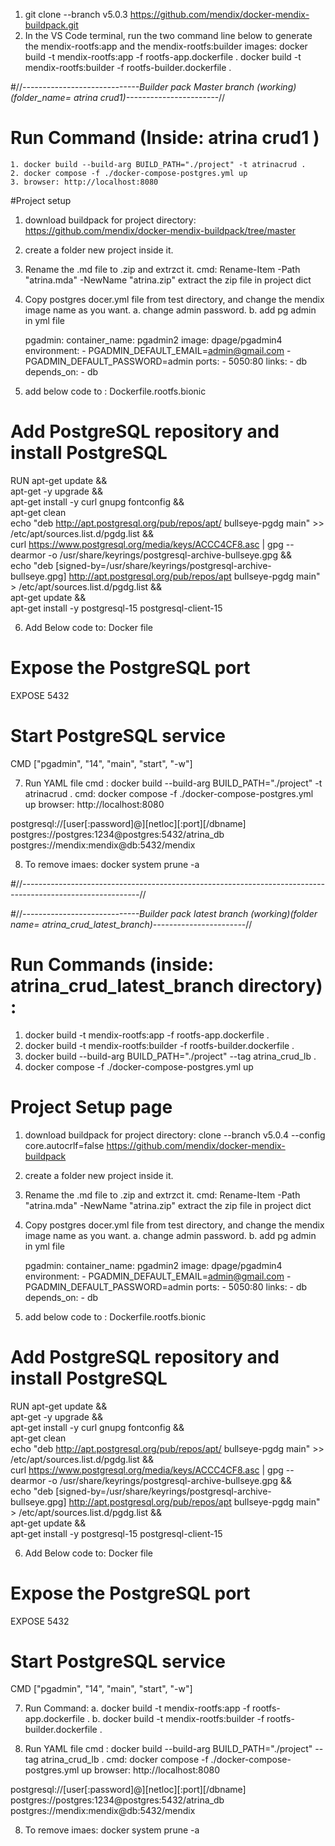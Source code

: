 1. git clone --branch v5.0.3 https://github.com/mendix/docker-mendix-buildpack.git
2. In the VS Code terminal, run the two command line below to generate the mendix-rootfs:app and the mendix-rootfs:builder images:
	docker build -t mendix-rootfs:app -f rootfs-app.dockerfile .
	docker build -t mendix-rootfs:builder -f rootfs-builder.dockerfile .



#//*-----------------------------Builder pack Master branch (working) (folder_name= atrina crud1)-----------------------*//

# Run Command (Inside: atrina crud1 )
	1. docker build --build-arg BUILD_PATH="./project" -t atrinacrud .
	2. docker compose -f ./docker-compose-postgres.yml up
	3. browser: http://localhost:8080

#Project setup

1. download buildpack for project directory:
	https://github.com/mendix/docker-mendix-buildpack/tree/master
2. create a folder new project inside it.
3. Rename the .md file to .zip and extrzct it.
	cmd: Rename-Item -Path "atrina.mda" -NewName "atrina.zip"
	extract the zip file in project dict

4. Copy postgres docer.yml file from test directory, and change the mendix image name as you want.
	a. change admin password.
	b. add pg admin in yml file

	pgadmin:
        	container_name: pgadmin2
        	image: dpage/pgadmin4
        	environment:
            		- PGADMIN_DEFAULT_EMAIL=admin@gmail.com
            		- PGADMIN_DEFAULT_PASSWORD=admin
        	ports:
            		- 5050:80
        	links:
            		- db   
        	depends_on:
            		- db 
5. add below code to : Dockerfile.rootfs.bionic

# Add PostgreSQL repository and install PostgreSQL
RUN apt-get update && \
    apt-get -y upgrade && \
    apt-get install -y curl gnupg fontconfig && \
    apt-get clean \
    echo "deb http://apt.postgresql.org/pub/repos/apt/ bullseye-pgdg main" >> /etc/apt/sources.list.d/pgdg.list && \
    curl https://www.postgresql.org/media/keys/ACCC4CF8.asc | gpg --dearmor -o /usr/share/keyrings/postgresql-archive-bullseye.gpg && \
    echo "deb [signed-by=/usr/share/keyrings/postgresql-archive-bullseye.gpg] http://apt.postgresql.org/pub/repos/apt bullseye-pgdg main" > /etc/apt/sources.list.d/pgdg.list && \
    apt-get update && \
    apt-get install -y postgresql-15 postgresql-client-15

6. Add Below code to: Docker file

# Expose the PostgreSQL port
EXPOSE 5432

# Start PostgreSQL service
CMD ["pgadmin", "14", "main", "start", "-w"]


7. Run YAML file
	cmd : docker build --build-arg BUILD_PATH="./project" -t atrinacrud .
	cmd: docker compose -f ./docker-compose-postgres.yml up
	browser: http://localhost:8080


postgresql://[user[:password]@][netloc][:port][/dbname]
postgres://postgres:1234@postgres:5432/atrina_db
postgres://mendix:mendix@db:5432/mendix

8. To remove imaes: docker system prune -a

#//*-----------------------------------------------------------------------------------------------------------*//

#//*-----------------------------Builder pack latest branch (working)(folder name= atrina_crud_latest_branch)-----------------------*//

# Run Commands (inside: atrina_crud_latest_branch directory) :
1. docker build -t mendix-rootfs:app -f rootfs-app.dockerfile .
2. docker build -t mendix-rootfs:builder -f rootfs-builder.dockerfile .
3. docker build  --build-arg BUILD_PATH="./project" --tag atrina_crud_lb .
4. docker compose -f ./docker-compose-postgres.yml up

# Project Setup page

1. download buildpack for project directory:
	 clone --branch v5.0.4 --config core.autocrlf=false https://github.com/mendix/docker-mendix-buildpack

2. create a folder new project inside it.
3. Rename the .md file to .zip and extrzct it.
	cmd: Rename-Item -Path "atrina.mda" -NewName "atrina.zip"
	extract the zip file in project dict

4. Copy postgres docer.yml file from test directory, and change the mendix image name as you want.
	a. change admin password.
	b. add pg admin in yml file

	pgadmin:
        	container_name: pgadmin2
        	image: dpage/pgadmin4
        	environment:
            		- PGADMIN_DEFAULT_EMAIL=admin@gmail.com
            		- PGADMIN_DEFAULT_PASSWORD=admin
        	ports:
            		- 5050:80
        	links:
            		- db   
        	depends_on:
            		- db 
5. add below code to : Dockerfile.rootfs.bionic

# Add PostgreSQL repository and install PostgreSQL
RUN apt-get update && \
    apt-get -y upgrade && \
    apt-get install -y curl gnupg fontconfig && \
    apt-get clean \
    echo "deb http://apt.postgresql.org/pub/repos/apt/ bullseye-pgdg main" >> /etc/apt/sources.list.d/pgdg.list && \
    curl https://www.postgresql.org/media/keys/ACCC4CF8.asc | gpg --dearmor -o /usr/share/keyrings/postgresql-archive-bullseye.gpg && \
    echo "deb [signed-by=/usr/share/keyrings/postgresql-archive-bullseye.gpg] http://apt.postgresql.org/pub/repos/apt bullseye-pgdg main" > /etc/apt/sources.list.d/pgdg.list && \
    apt-get update && \
    apt-get install -y postgresql-15 postgresql-client-15

6. Add Below code to: Docker file

# Expose the PostgreSQL port
EXPOSE 5432

# Start PostgreSQL service
CMD ["pgadmin", "14", "main", "start", "-w"]

7. Run Command:
	a. docker build -t mendix-rootfs:app -f rootfs-app.dockerfile .
	b. docker build -t mendix-rootfs:builder -f rootfs-builder.dockerfile .

8. Run YAML file
	cmd : docker build  --build-arg BUILD_PATH="./project" --tag atrina_crud_lb .
	cmd: docker compose -f ./docker-compose-postgres.yml up 
	browser: http://localhost:8080


postgresql://[user[:password]@][netloc][:port][/dbname]
postgres://postgres:1234@postgres:5432/atrina_db
postgres://mendix:mendix@db:5432/mendix

8. To remove imaes: docker system prune -a
